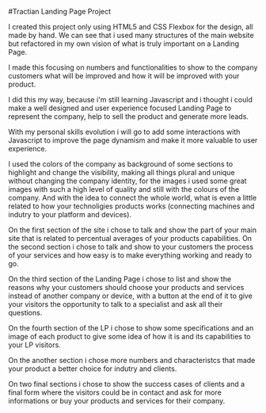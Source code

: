 #Tractian Landing Page Project

I created this project only using HTML5 and CSS Flexbox for the design, all made by hand. We can see that i used many structures of the main website but refactored in my own vision of what is truly important on a Landing Page.

I made this focusing on numbers and functionalities to show to the company customers what will be improved and how it will be improved with your product.

I did this my way, because i'm still learning Javascript and i thought i could make a well designed and user experience focused Landing Page to represent the company, help to sell the product and generate more leads.

With my personal skills evolution i will go to add some interactions with Javascript to improve the page dynamism and make it more valuable to user experience.

I used the colors of the company as background of some sections to highlight and change the visibility, making all things plural and unique without changing the company identity, for the images i used some great images with such a high level of quality and still with the colours of the company. And with the idea to connect the whole world, what is even a little related to how your technoligies products works (connecting machines and indutry to your platform and devices).

On the first section of the site i chose to talk and show the part of your main site that is related to percentual averages of your products capabilities. On the second section i chose to talk and show to your customers the process of your services and how easy is to make everything working and ready to go.

On the third section of the Landing Page i chose to list and show the reasons why your customers should choose your products and services instead of another company or device, with a button at the end of it to give your visitors the opportunity to talk to a specialist and ask all their questions.

On the fourth section of the LP i chose to show some specifications and an image of each product to give some idea of how it is and its capabilities to your LP visitors.

On the another section i chose more numbers and characteristcs that made your product a better choice for indutry and clients.

On two final sections i chose to show the success cases of clients and a final form where the visitors could be in contact and ask for more informations or buy your products and services for their company.
